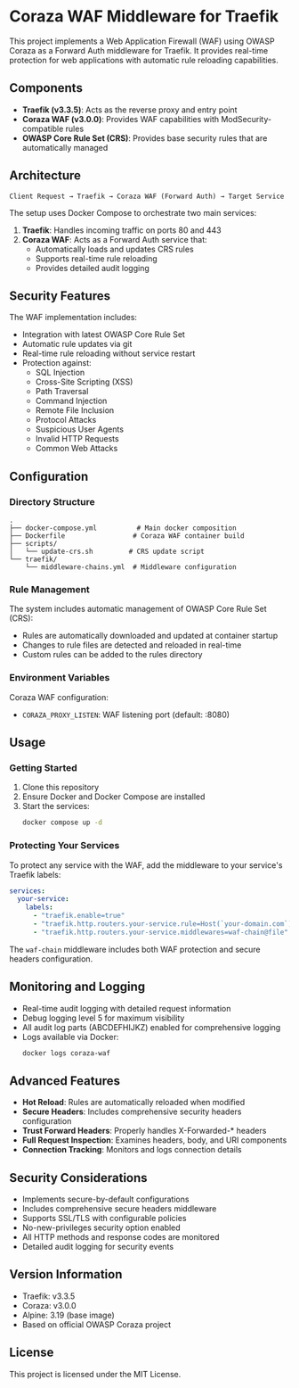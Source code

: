# Coraza WAF Middleware for Traefik

This project implements a Web Application Firewall (WAF) using OWASP Coraza as a Forward Auth middleware for Traefik. It provides real-time protection for web applications with automatic rule reloading capabilities.

## Components

- **Traefik (v3.3.5)**: Acts as the reverse proxy and entry point
- **Coraza WAF (v3.0.0)**: Provides WAF capabilities with ModSecurity-compatible rules
- **OWASP Core Rule Set (CRS)**: Provides base security rules that are automatically managed

## Architecture

```
Client Request → Traefik → Coraza WAF (Forward Auth) → Target Service
```

The setup uses Docker Compose to orchestrate two main services:

1. **Traefik**: Handles incoming traffic on ports 80 and 443
2. **Coraza WAF**: Acts as a Forward Auth service that:
   - Automatically loads and updates CRS rules
   - Supports real-time rule reloading
   - Provides detailed audit logging

## Security Features

The WAF implementation includes:
- Integration with latest OWASP Core Rule Set
- Automatic rule updates via git
- Real-time rule reloading without service restart
- Protection against:
  - SQL Injection
  - Cross-Site Scripting (XSS)
  - Path Traversal
  - Command Injection
  - Remote File Inclusion
  - Protocol Attacks
  - Suspicious User Agents
  - Invalid HTTP Requests
  - Common Web Attacks

## Configuration

### Directory Structure
```
.
├── docker-compose.yml          # Main docker composition
├── Dockerfile                 # Coraza WAF container build
├── scripts/
│   └── update-crs.sh         # CRS update script
└── traefik/
    └── middleware-chains.yml  # Middleware configuration
```

### Rule Management

The system includes automatic management of OWASP Core Rule Set (CRS):
- Rules are automatically downloaded and updated at container startup
- Changes to rule files are detected and reloaded in real-time
- Custom rules can be added to the rules directory

### Environment Variables

Coraza WAF configuration:
- `CORAZA_PROXY_LISTEN`: WAF listening port (default: :8080)

## Usage

### Getting Started

1. Clone this repository
2. Ensure Docker and Docker Compose are installed
3. Start the services:
   ```bash
   docker compose up -d
   ```

### Protecting Your Services

To protect any service with the WAF, add the middleware to your service's Traefik labels:

```yaml
services:
  your-service:
    labels:
      - "traefik.enable=true"
      - "traefik.http.routers.your-service.rule=Host(`your-domain.com`)"
      - "traefik.http.routers.your-service.middlewares=waf-chain@file"
```

The `waf-chain` middleware includes both WAF protection and secure headers configuration.

## Monitoring and Logging

- Real-time audit logging with detailed request information
- Debug logging level 5 for maximum visibility
- All audit log parts (ABCDEFHIJKZ) enabled for comprehensive logging
- Logs available via Docker:
  ```bash
  docker logs coraza-waf
  ```

## Advanced Features

- **Hot Reload**: Rules are automatically reloaded when modified
- **Secure Headers**: Includes comprehensive security headers configuration
- **Trust Forward Headers**: Properly handles X-Forwarded-* headers
- **Full Request Inspection**: Examines headers, body, and URI components
- **Connection Tracking**: Monitors and logs connection details

## Security Considerations

- Implements secure-by-default configurations
- Includes comprehensive secure headers middleware
- Supports SSL/TLS with configurable policies
- No-new-privileges security option enabled
- All HTTP methods and response codes are monitored
- Detailed audit logging for security events

## Version Information

- Traefik: v3.3.5
- Coraza: v3.0.0
- Alpine: 3.19 (base image)
- Based on official OWASP Coraza project

## License

This project is licensed under the MIT License. 

